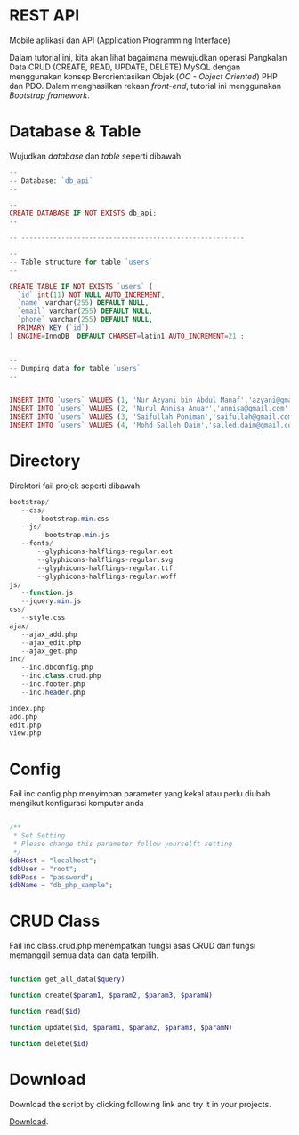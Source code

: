 # REST API
Mobile aplikasi dan API (Application Programming Interface)

Dalam tutorial ini, kita akan lihat bagaimana mewujudkan operasi 
Pangkalan Data CRUD (CREATE, READ, UPDATE, DELETE) MySQL dengan menggunakan konsep Berorientasikan Objek (_OO - Object Oriented_) PHP dan PDO.
Dalam menghasilkan rekaan _front-end_, tutorial ini menggunakan _Bootstrap framework_.



# Database & Table 

Wujudkan _database_ dan _table_ seperti dibawah

```php
--
-- Database: `db_api`
--

--
CREATE DATABASE IF NOT EXISTS db_api;
--

-- --------------------------------------------------------

--
-- Table structure for table `users`
--

CREATE TABLE IF NOT EXISTS `users` (
  `id` int(11) NOT NULL AUTO_INCREMENT,
  `name` varchar(255) DEFAULT NULL,
  `email` varchar(255) DEFAULT NULL,
  `phone` varchar(255) DEFAULT NULL,
  PRIMARY KEY (`id`)
) ENGINE=InnoDB  DEFAULT CHARSET=latin1 AUTO_INCREMENT=21 ;


-- 
-- Dumping data for table `users`
--


INSERT INTO `users` VALUES (1, 'Nur Azyani bin Abdul Manaf','azyani@gmail.com','0113456789');
INSERT INTO `users` VALUES (2, 'Nurul Annisa Anuar','annisa@gmail.com','0123456789');
INSERT INTO `users` VALUES (3, 'Saifullah Poniman','saifullah@gmail.com','0133456789');
INSERT INTO `users` VALUES (4, 'Mohd Salleh Daim','salled.daim@gmail.com','0143456789');

```

# Directory

Direktori fail projek seperti dibawah 

```php
bootstrap/
   --css/
      --bootstrap.min.css
   --js/
       --bootstrap.min.js
   --fonts/
       --glyphicons-halflings-regular.eot
       --glyphicons-halflings-regular.svg
       --glyphicons-halflings-regular.ttf
       --glyphicons-halflings-regular.woff
js/
   --function.js
   --jquery.min.js
css/
   --style.css
ajax/
   --ajax_add.php
   --ajax_edit.php
   --ajax_get.php
inc/
   --inc.dbconfig.php
   --inc.class.crud.php  
   --inc.footer.php
   --inc.header.php

index.php
add.php
edit.php
view.php


```

# Config

Fail inc.config.php menyimpan parameter yang kekal atau perlu diubah mengikut konfigurasi komputer anda

```php

/**
 * Set Setting 
 * Please change this parameter follow yourselft setting
 */
$dbHost = "localhost";
$dbUser = "root";
$dbPass = "password";
$dbName = "db_php_sample";

```

# CRUD Class

Fail inc.class.crud.php menempatkan fungsi asas CRUD dan fungsi memanggil semua data dan data terpilih.

```php

function get_all_data($query)

function create($param1, $param2, $param3, $paramN)

function read($id)

function update($id, $param1, $param2, $param3, $paramN)

function delete($id)

```

# Download

Download the script by clicking following link and try it in your projects.

[Download](https://github.com/kpkt/rest_api/archive/master.zip).
